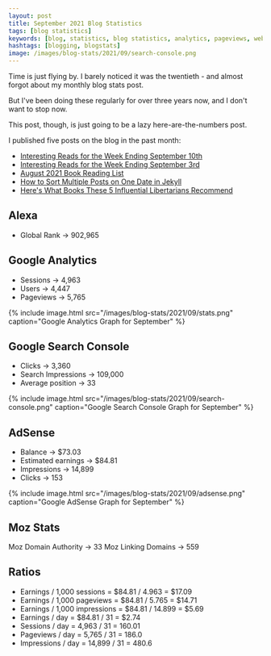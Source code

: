 ```yaml
---
layout: post
title: September 2021 Blog Statistics
tags: [blog statistics]
keywords: [blog, statistics, blog statistics, analytics, pageviews, webmaster, webmaster tools, alexa, google]
hashtags: [blogging, blogstats]
image: /images/blog-stats/2021/09/search-console.png
---
```


Time is just flying by. I barely noticed it was the twentieth - and almost forgot about my monthly blog stats post.

But I've been doing these regularly for over three years now, and I don't want to stop now.

This post, though, is just going to be a lazy here-are-the-numbers post.

I published five posts on the blog in the past month:

* [Interesting Reads for the Week Ending September 10th](https://www.joehxblog.com/september-10-2021-interesting-reads/)
* [Interesting Reads for the Week Ending September 3rd](https://www.joehxblog.com/september-4-2021-interesting-reads/)
* [August 2021 Book Reading List](https://www.joehxblog.com/august-2021-book-reading-list/)
* [How to Sort Multiple Posts on One Date in Jekyll](https://www.joehxblog.com/sort-multiple-posts-on-one-date-in-jekyll/)
* [Here's What Books These 5 Influential Libertarians Recommend](https://www.joehxblog.com/5-books-recommended-by-libertarians/)

## Alexa

* Global Rank &rarr; 902,965

## Google Analytics

* Sessions &rarr; 4,963
* Users &rarr; 4,447
* Pageviews &rarr; 5,765

{% include image.html src="/images/blog-stats/2021/09/stats.png" caption="Google Analytics Graph for September" %}

## Google Search Console

* Clicks &rarr; 3,360
* Search Impressions &rarr; 109,000
* Average position &rarr; 33

{% include image.html src="/images/blog-stats/2021/09/search-console.png" caption="Google Search Console Graph for September" %}

## AdSense

* Balance &rarr; $73.03
* Estimated earnings &rarr; $84.81
* Impressions &rarr; 14,899
* Clicks &rarr; 153

{% include image.html src="/images/blog-stats/2021/09/adsense.png" caption="Google AdSense Graph for September" %}

## Moz Stats

Moz Domain Authority &rarr; 33
Moz Linking Domains &rarr; 559

## Ratios

* Earnings / 1,000 sessions = $84.81 / 4.963 = $17.09
* Earnings / 1,000 pageviews = $84.81 / 5.765 = $14.71
* Earnings / 1,000 impressions = $84.81 / 14.899 = $5.69
* Earnings / day = $84.81 / 31 = $2.74
* Sessions / day = 4,963 / 31 = 160.01
* Pageviews / day = 5,765 / 31 = 186.0
* Impressions / day = 14,899 / 31 = 480.6